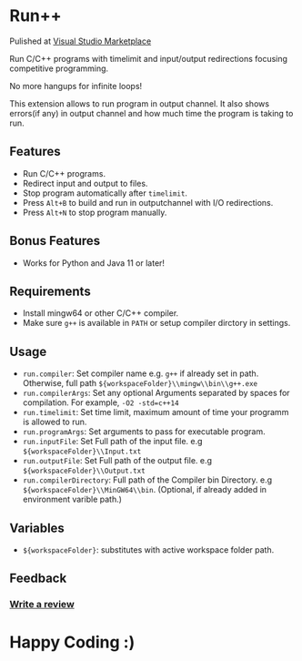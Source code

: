 # Run++

Pulished at [Visual Studio Marketplace](https://marketplace.visualstudio.com/items?itemName=AlbinBD.run)

Run C/C++ programs with timelimit and input/output redirections focusing competitive programming.

No more hangups for infinite loops!

This extension allows to run program in output channel. It also shows errors(if any) in output channel and how much time the program is taking to run.


## Features

- Run C/C++ programs.
- Redirect input and output to files.
- Stop program automatically after `timelimit`.
- Press `Alt+B` to build and run in outputchannel with I/O redirections.
- Press `Alt+N` to stop program manually.

## Bonus Features

- Works for Python and Java 11 or later!

## Requirements

* Install mingw64 or other C/C++ compiler.
* Make sure `g++` is available in `PATH` or setup compiler dirctory in settings.

## Usage

* `run.compiler`: Set compiler name e.g. `g++` if already set in path. Otherwise, full path `${workspaceFolder}\\mingw\\bin\\g++.exe`
* `run.compilerArgs`: Set any optional Arguments separated by spaces for compilation. For example, `-O2 -std=c++14`
* `run.timelimit`: Set time limit, maximum amount of time your programm is allowed to run.
* `run.programArgs`: Set arguments to pass for executable program.
* `run.inputFile`: Set Full path of the input file. e.g `${workspaceFolder}\\Input.txt`
* `run.outputFile`: Set Full path of the output file. e.g `${workspaceFolder}\\Output.txt`
* `run.compilerDirectory`: Full path of the Compiler bin Directory. e.g `${workspaceFolder}\\MinGW64\\bin`. (Optional, if already added in environment varible path.)

## Variables

* `${workspaceFolder}`: substitutes with active workspace folder path.

## Feedback

### [Write a review](https://marketplace.visualstudio.com/items?itemName=AlbinBD.run&ssr=false#review-details)

# Happy Coding :)

